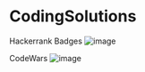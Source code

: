 # CodingSolutions

Hackerrank Badges
![image](https://github.com/CenkerAydin/CodingSolutions/assets/112515788/8424b4b1-be6c-4de4-b8a9-d9b9dd13b35b)

CodeWars
![image](https://github.com/CenkerAydin/CodingSolutions/assets/112515788/5ebe2abb-7c04-48cd-90ba-6ee74f4bf3d5)


